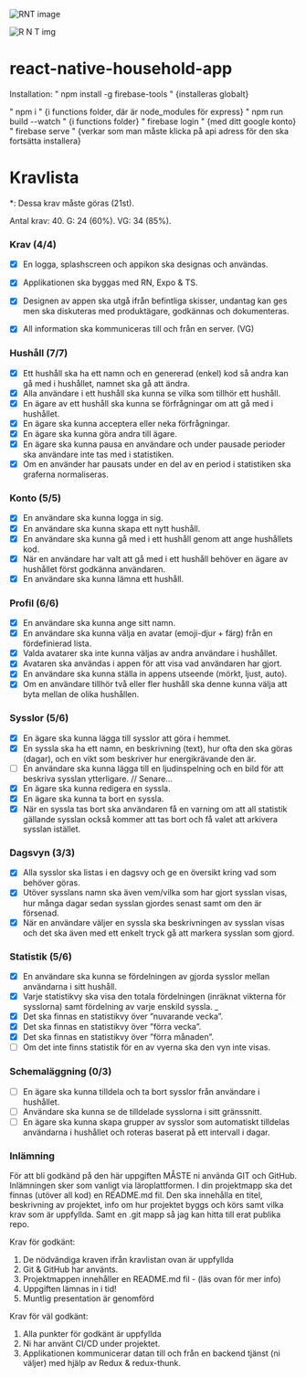 ![RNT image](https://imgur.com/a/bUyoLUb)

<img src="assets/auB9iGd.png"
      alt="R N T img"
      style="foat: center;">

# react-native-household-app

Installation:
" npm install -g firebase-tools "
{installeras globalt}

" npm i "
{i functions folder, där är node_modules för express}
" npm run build --watch " {i functions folder}
" firebase login " {med ditt google konto}
" firebase serve " {verkar som man måste klicka på api adress för den ska fortsätta installera}

# Kravlista

\*: Dessa krav måste göras (21st).

Antal krav: 40.
G: 24 (60%).
VG: 34 (85%).

### Krav (4/4)

- [x] En logga, splashscreen och appikon ska designas och användas.
- [x] Applikationen ska byggas med RN, Expo & TS.
- [x] Designen av appen ska utgå ifrån befintliga skisser, undantag kan ges men ska diskuteras med produktägare, godkännas och dokumenteras.
- [x] All information ska kommuniceras till och från en server. (VG)


### Hushåll (7/7)

- [x] Ett hushåll ska ha ett namn och en genererad (enkel) kod så andra kan gå med i hushållet, namnet ska gå att ändra.
- [x] Alla användare i ett hushåll ska kunna se vilka som tillhör ett hushåll.
- [x] En ägare av ett hushåll ska kunna se förfrågningar om att gå med i hushållet.
- [x] En ägare ska kunna acceptera eller neka förfrågningar.
- [x] En ägare ska kunna göra andra till ägare.
- [x] En ägare ska kunna pausa en användare och under pausade perioder ska användare inte tas med i statistiken.
- [x] Om en använder har pausats under en del av en period i statistiken ska graferna normaliseras.

### Konto (5/5)

- [x] En användare ska kunna logga in sig.
- [x] En användare ska kunna skapa ett nytt hushåll.
- [x] En användare ska kunna gå med i ett hushåll genom att ange hushållets kod. 
- [x] När en användare har valt att gå med i ett hushåll behöver en ägare av hushållet först godkänna användaren.
- [x] En användare ska kunna lämna ett hushåll.

### Profil (6/6)

- [x] En användare ska kunna ange sitt namn.
- [x] En användare ska kunna välja en avatar (emoji-djur + färg) från en fördefinierad lista.
- [x] Valda avatarer ska inte kunna väljas av andra användare i hushållet. 
- [x] Avataren ska användas i appen för att visa vad användaren har gjort. 
- [x] En användare ska kunna ställa in appens utseende (mörkt, ljust, auto).
- [x] Om en användare tillhör två eller fler hushåll ska denne kunna välja att byta mellan de olika hushållen.

### Sysslor (5/6)

- [x] En ägare ska kunna lägga till sysslor att göra i hemmet.
- [x] En syssla ska ha ett namn, en beskrivning (text), hur ofta den ska göras (dagar), och en vikt som beskriver hur energikrävande den är.
- [ ] En användare ska kunna lägga till en ljudinspelning och en bild för att beskriva sysslan ytterligare. // Senare...
- [x] En ägare ska kunna redigera en syssla.
- [x] En ägare ska kunna ta bort en syssla.
- [x] När en syssla tas bort ska användaren få en varning om att all statistik gällande sysslan också kommer att tas bort och få valet att arkivera sysslan istället.

### Dagsvyn (3/3)

- [x] Alla sysslor ska listas i en dagsvy och ge en översikt kring vad som behöver göras.
- [x] Utöver sysslans namn ska även vem/vilka som har gjort sysslan visas, hur många dagar sedan sysslan gjordes senast samt om den är försenad.
- [x] När en användare väljer en syssla ska beskrivningen av sysslan visas och det ska även med ett enkelt tryck gå att markera sysslan som gjord.

### Statistik (5/6)

- [x] En användare ska kunna se fördelningen av gjorda sysslor mellan användarna i sitt hushåll.
- [x] Varje statistikvy ska visa den totala fördelningen (inräknat vikterna för sysslorna) samt fördelning av varje enskild syssla. _
- [x] Det ska finnas en statistikvy över ”nuvarande vecka”.
- [x] Det ska finnas en statistikvy över ”förra vecka”.
- [x] Det ska finnas en statistikvy över ”förra månaden”.
- [ ] Om det inte finns statistik för en av vyerna ska den vyn inte visas.

### Schemaläggning (0/3)

- [ ] En ägare ska kunna tilldela och ta bort sysslor från användare i hushållet.
- [ ] Användare ska kunna se de tilldelade sysslorna i sitt gränssnitt.
- [ ] En ägare ska kunna skapa grupper av sysslor som automatiskt tilldelas användarna i hushållet och roteras baserat på ett intervall i dagar.

### Inlämning

För att bli godkänd på den här uppgiften MÅSTE ni använda GIT och GitHub.
Inlämningen sker som vanligt via läroplattformen. I din projektmapp ska det finnas
(utöver all kod) en README.md fil. Den ska innehålla en titel, beskrivning av projektet,
info om hur projektet byggs och körs samt vilka krav som är uppfyllda. Samt en .git mapp
så jag kan hitta till erat publika repo.

Krav för godkänt:

1. De nödvändiga kraven ifrån kravlistan ovan är uppfyllda
2. Git & GitHub har använts.
3. Projektmappen innehåller en README.md fil - (läs ovan för mer info)
4. Uppgiften lämnas in i tid!
5. Muntlig presentation är genomförd

Krav för väl godkänt:

1. Alla punkter för godkänt är uppfyllda
2. Ni har använt CI/CD under projektet.
3. Applikationen kommunicerar datan till och från en backend tjänst (ni väljer) med hjälp av Redux & redux-thunk.
